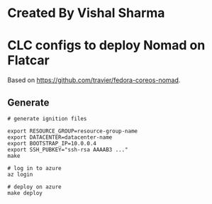 # Created By Vishal Sharma

# CLC configs to deploy Nomad on Flatcar

Based on https://github.com/travier/fedora-coreos-nomad.

## Generate

```
# generate ignition files

export RESOURCE_GROUP=resource-group-name
export DATACENTER=datacenter-name
export BOOTSTRAP_IP=10.0.0.4
export SSH_PUBKEY="ssh-rsa AAAAB3 ..."
make

# log in to azure
az login

# deploy on azure
make deploy
```

